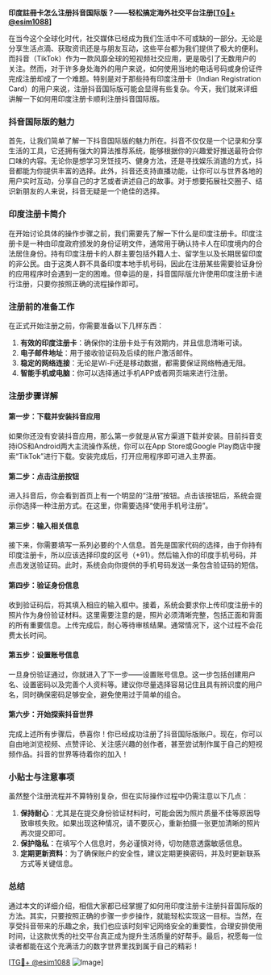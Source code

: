 **印度註冊卡怎么注册抖音国际版？——轻松搞定海外社交平台注册[[TG💪+ @esim1088](https://t.me/s/esim1088)]**

在当今这个全球化时代，社交媒体已经成为我们生活中不可或缺的一部分。无论是分享生活点滴、获取资讯还是与朋友互动，这些平台都为我们提供了极大的便利。而抖音（TikTok）作为一款风靡全球的短视频社交应用，更是吸引了无数用户的关注。然而，对于许多身处海外的用户来说，如何使用当地的电话号码或身份证件完成注册却成了一个难题。特别是对于那些持有印度注册卡（Indian Registration Card）的用户来说，注册抖音国际版可能会显得有些复杂。今天，我们就来详细讲解一下如何用印度注册卡顺利注册抖音国际版。

### 抖音国际版的魅力

首先，让我们简单了解一下抖音国际版的魅力所在。抖音不仅仅是一个记录和分享生活的工具，它还拥有强大的算法推荐系统，能够根据你的兴趣爱好推送最符合你口味的内容。无论你是想学习烹饪技巧、健身方法，还是寻找娱乐消遣的方式，抖音都能为你提供丰富的选择。此外，抖音还支持直播功能，让你可以与世界各地的用户实时互动，分享自己的才艺或者讲述自己的故事。对于想要拓展社交圈子、结识新朋友的人来说，抖音无疑是一个绝佳的选择。

### 印度注册卡简介

在开始讨论具体的操作步骤之前，我们需要先了解一下什么是印度注册卡。印度注册卡是一种由印度政府颁发的身份证明文件，通常用于确认持卡人在印度境内的合法居住身份。持有印度注册卡的人群主要包括外籍人士、留学生以及长期居留印度的非公民。由于这类人群不具备印度本地手机号码，因此在注册某些需要验证身份的应用程序时会遇到一定的困难。但幸运的是，抖音国际版允许使用印度注册卡进行注册，只要你按照正确的流程操作即可。

### 注册前的准备工作

在正式开始注册之前，你需要准备以下几样东西：

1. **有效的印度注册卡**：确保你的注册卡处于有效期内，并且信息清晰可读。
2. **电子邮件地址**：用于接收验证码及后续的账户激活邮件。
3. **稳定的网络连接**：无论是Wi-Fi还是移动数据，都需要保证网络畅通无阻。
4. **智能手机或电脑**：你可以选择通过手机APP或者网页端来进行注册。

### 注册步骤详解

#### 第一步：下载并安装抖音应用

如果你还没有安装抖音应用，那么第一步就是从官方渠道下载并安装。目前抖音支持iOS和Android两大主流操作系统，你可以在App Store或Google Play商店中搜索“TikTok”进行下载。安装完成后，打开应用程序即可进入主界面。

#### 第二步：点击注册按钮

进入抖音后，你会看到首页上有一个明显的“注册”按钮。点击该按钮后，系统会提示你选择一种注册方式。在这里，你需要选择“使用手机号注册”。

#### 第三步：输入相关信息

接下来，你需要填写一系列必要的个人信息。首先是国家代码的选择，由于你持有印度注册卡，所以应该选择印度的区号（+91）。然后输入你的印度手机号码，并点击发送验证码。此时，系统会向你提供的手机号码发送一条包含验证码的短信。

#### 第四步：验证身份信息

收到验证码后，将其填入相应的输入框中。接着，系统会要求你上传印度注册卡的照片作为身份验证材料。这里需要注意的是，照片必须清晰完整，包括正面和背面的所有重要信息。上传完成后，耐心等待审核结果。通常情况下，这个过程不会花费太长时间。

#### 第五步：设置账号信息

一旦身份验证通过，你就进入了下一步——设置账号信息。这一步包括创建用户名、设置密码以及完善个人资料等。建议你尽量选择容易记住且具有辨识度的用户名，同时确保密码足够安全，避免使用过于简单的组合。

#### 第六步：开始探索抖音世界

完成上述所有步骤后，恭喜你！你已经成功注册了抖音国际版账户。现在，你可以自由地浏览视频、点赞评论、关注感兴趣的创作者，甚至尝试制作属于自己的短视频作品。抖音的世界等待着你的加入！

### 小贴士与注意事项

虽然整个注册流程并不算特别复杂，但在实际操作过程中仍需注意以下几点：

1. **保持耐心**：尤其是在提交身份验证材料时，可能会因为照片质量不佳等原因导致审核失败。如果出现这种情况，请不要灰心，重新拍摄一张更加清晰的照片再次提交即可。
2. **保护隐私**：在填写个人信息时，务必谨慎对待，切勿随意透露敏感信息。
3. **定期更新资料**：为了确保账户的安全性，建议定期更换密码，并及时更新联系方式等关键信息。

### 总结

通过本文的详细介绍，相信大家都已经掌握了如何用印度注册卡注册抖音国际版的方法。其实，只要按照正确的步骤一步步操作，就能轻松实现这一目标。当然，在享受抖音带来的乐趣之余，我们也应该时刻牢记网络安全的重要性，合理安排使用时间，让这款优秀的社交平台真正成为提升生活质量的好帮手。最后，祝愿每一位读者都能在这个充满活力的数字世界里找到属于自己的精彩！

[[TG💪+ @esim1088](https://t.me/s/esim1088) ![Image](https://i.postimg.cc/4NQfJmqS/Snipaste-2025-05-13-00-14-12.png)]